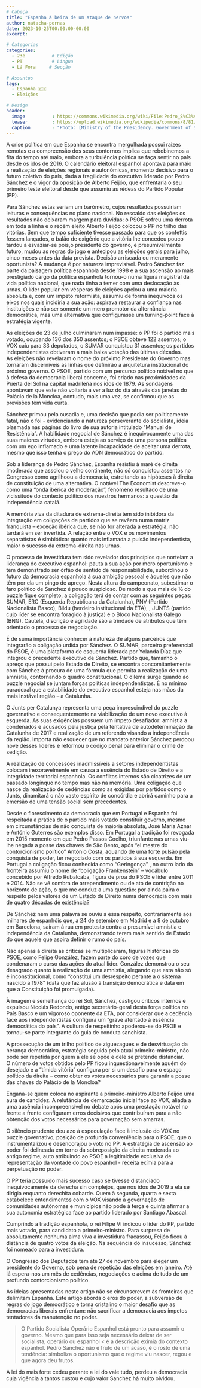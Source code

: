 ```yaml
---
# Cabeça
title: "Espanha à beira de um ataque de nervos"
author: natacha-pernas
date: 2023-10-25T00:00:00-00:00
excerpt:

# Categorias
categories:
  - 23e          # Edição
  - PT           # Língua
  - Lá Fora     # Secção

# Assuntos
tags:
  - Espanha 🇪🇸
  - Eleições

# Design
header:
  image          : https://commons.wikimedia.org/wiki/File:Pedro_S%C3%A1nchez_P%C3%A9rez-Castej%C3%B3n_(Oficial).jpg
  teaser         : https://upload.wikimedia.org/wikipedia/commons/8/81/Pedro_S%C3%A1nchez_P%C3%A9rez-Castej%C3%B3n_%28Oficial%29.jpg
  caption        : "Photo: [Ministry of the Presidency. Government of Spain (Attribution or Attribution), via Wikimedia Commons](https://commons.wikimedia.org/wiki/File:Pedro_S%C3%A1nchez_P%C3%A9rez-Castej%C3%B3n_(Oficial).jpg)"
---
```


A crise política em que Espanha se encontra mergulhada possui raízes remotas e a compreensão dos seus contornos implica que rebobinemos a fita do tempo até maio, embora a turbulência política se faça sentir no país desde os idos de 2016.
O calendário eleitoral espanhol apontava para maio a realização de eleições regionais e autonómicas, momento decisivo para o futuro coletivo do país, dada a fragilidade do executivo liderado por Pedro Sánchez e o vigor da oposição de Alberto Feijóo, que enfrentaria o seu primeiro teste eleitoral desde que assumiu as rédeas do Partido Popular (PP).

Para Sánchez estas seriam um barómetro, cujos resultados possuiriam leituras e consequências no plano nacional. 
No rescaldo das eleições os resultados não deixaram margem para dúvidas: o PSOE sofreu uma derrota em toda a linha e o recém eleito Alberto Feijóo colocou o PP no trilho das vitórias.
Sem que tempo suficiente tivesse passado para que os confettis fossem lançados, o balão de oxigénio que a vitória lhe concedeu pouco tardou a esvaziar-se pois,o presidente do governo, e presumivelmente futuro, mudou as regras do jogo e antecipou as eleições gerais para julho, cinco meses antes da data prevista. 
Decisão arriscada ou meramente oportunista? A mudança é por natureza imprevisível. Pedro Sánchez faz parte da paisagem política espanhola desde 1998 e a sua ascensão ao mais prestigiado cargo da política espanhola tornou-o numa figura magistral da vida política nacional, que nada tinha a temer com uma deslocação às urnas.
O líder popular em vésperas de eleições apelou a uma maioria absoluta e, com um ímpeto reformista, assumiu de forma inequívoca os eixos nos quais incidiria a sua ação: aspirava restaurar a confiança nas instituições e não ser somente um mero promotor da alternância democrática, mas uma alternativa que configurasse um turning-point face à estratégia vigente.

As eleições de 23 de julho culminaram num impasse: o PP foi o partido mais votado, ocupando 136 dos 350 assentos; o PSOE obteve 122 assentos; o VOX caiu para 33 deputados, o SUMAR conquistou 31 assentos; os partidos independentistas obtiveram a mais baixa votação das últimas décadas.  
As eleições não revelaram o nome do próximo Presidente do Governo mas tornaram discerníveis as linhas que definirão a arquitetura institucional do próximo governo. 
O PSOE, partido com um percurso político notável no que à defesa da democracia liberal concerne, foi criado nas proximidades da Puerta del Sol na capital madrileña nos idos de 1879. As sondagens apontavam que este não voltaria a ver a luz do dia através das janelas do Palácio de la Moncloa, contudo, mais uma vez, se confirmou que as previsões têm vida curta.

Sánchez primou pela ousadia e, uma decisão que podia ser politicamente fatal, não o foi - evidenciando a natureza perseverante do socialista, ideia plasmada nas páginas do livro de sua autoria intitulado “Manual de Resistência”.
A habilidade negocial de Sánchez é inequivocamente uma das suas maiores virtudes, embora esteja ao serviço de uma persona política com um ego inflamado e uma latente incapacidade de aceitar uma derrota, mesmo que isso tenha o preço do ADN democrático do partido.

Sob a liderança de Pedro Sánchez, Espanha resistiu à maré de direita imoderada que assolou o velho continente, não só conquistou assentos no Congresso como agrilhoou a democracia, estreitando as hipóteses à direita de constituição de uma alternativa. O notável The Economist descreve-o como uma “onda ibérica de moderação”, fenómeno resultado de uma vicissitude do contexto político dos nuestros hermanos: a questão da independência catalã.

A memória viva da ditadura de extrema-direita tem sido inibidora da integração em coligações de partidos que se revêem numa matriz franquista – exceção ibérica que, se não for alterada a estratégia, não tardará em ser invertida. A relação entre o VOX e os movimentos separatistas é simbiótica: quanto mais inflamada a pulsão independentista, maior o sucesso da extrema-direita nas urnas. 

O processo de investidura tem sido revelador dos princípios que norteiam a liderança do executivo espanhol: pauta a sua ação por mero oportunismo e tem demonstrado ser órfão de sentido de responsabilidade, subordinou o futuro da democracia espanhola à sua ambição pessoal e àqueles que não têm por ela um pingo de apreço. 
Nesta altura do campeonato, subestimar o faro político de Sanchez é pouco auspicioso. De modo a que mais de ½  do puzzle fique completo, a coligação terá de contar com as seguintes peças: SUMAR, ERC (Esquerda Republicana da Catalunha), PNV (Partido Nacionalista Basco), Bildu (herdeiro institucional da ETA), , JUNTS (partido cujo líder se encontra foragido à justiça) e o Bloco Nacionalista Galego (BNG). Cautela, discrição e agilidade são a trindade de atributos que têm orientado o processo de negociação.

É de suma importância conhecer a natureza de alguns parceiros que integrarão a coligação urdida por Sánchez.
O SUMAR, parceiro preferencial do PSOE, é uma plataforma de esquerda liderada por Yolanda Díaz que integrou o precedente executivo de Sánchez. Partido que, tamanho o apreço que possui pelo Estado de Direito, se encontra concomitantemente com Sánchez à procura de uma fórmula que permita a realização de uma amnistia, contornando o quadro constitucional. 
O dilema surge quando ao puzzle negocial se juntam forças políticas independentistas. É no mínimo paradoxal que a estabilidade do executivo espanhol esteja nas mãos da mais instável região – a Catalunha.

O Junts per Catalunya representa uma peça imprescindível do puzzle governativo e consequentemente na viabilização de um novo executivo à esquerda. As suas exigências possuem um ímpeto desafiador: amnistia a condenados e acusados pela justiça pela tentativa de autodeterminação da Catalunha de 2017 e realização de um referendo visando a independência da região. Importa não esquecer que no mandato anterior Sánchez perdoou nove desses líderes e reformou o código penal para eliminar o crime de sedição.

A realização de concessões inadmissíveis a setores independentistas colocam inexoravelmente em causa a essência do Estado de Direito e a integridade territorial espanhola. Os conflitos internos são cicatrizes de um passado longínquo no tempo mas não na memória. Uma coligação que nasce da realização de cedências como as exigidas por partidos como o Junts, dinamitará o não vasto espírito de concórdia e abrirá caminho para a emersão de uma tensão social sem precedentes.

Desde o florescimento da democracia que em Portugal e Espanha foi respeitada a prática de o partido mais votado constituir governo, mesmo em circunstâncias de não conquista de maioria absoluta, José María Aznar e António Guterres são exemplos disso. Em Portugal a tradição foi revogada em 2015 momento em que Pedro Passos Coelho, triunfante nas urnas viu-lhe negada a posse das chaves de São Bento, após “el mestre do contorcionismo político” António Costa, aquando de uma forte pulsão pela conquista de poder, ter negociado com os partidos à sua esquerda. Em Portugal a coligação ficou conhecida como “Geringonça” , no outro lado da fronteira assumiu o nome de “coligação Frankenstein” – vocábulo concebido por Alfredo Rubalcaba,  figura de proa do PSOE e líder entre 2011 e 2014.
Não se vê sombra de arrependimento ou de ato de contrição no horizonte de ação, o que me conduz a uma questão: por ainda paira o respeito pelos valores de um Estado de Direito numa democracia com mais de quatro décadas de existência?

De Sánchez nem uma palavra se ouviu a essa respeito, contrariamente aos milhares de espanhóis que, a 24 de setembro em Madrid e a 8 de outubro em Barcelona, saíram à rua em protesto contra a presumível amnistia e independência da Catalunha, demonstrando terem mais sentido de Estado do que aquele que aspira definir o rumo do país.

Não apenas à direita as críticas se multiplicaram,  figuras históricas do PSOE, como Felipe González, fazem parte do coro de vozes que condenaram o curso das ações do atual líder. González demonstrou o seu desagrado quanto à realização de uma amnistia, alegando que esta não só é inconstitucional, como “constitui um desrespeito perante a o sistema nascido a 1978” (data que faz alusão à transição democrática e data em que a Constituição foi promulgada). 

À imagem e semelhança do rei Sol, Sánchez, castigou críticos internos e expulsou Nicolás Redondo, antigo secretário-geral desta força política no País Basco e um vigoroso oponente da ETA, por considerar que a cedência face aos independentistas configura um “grave atentado à essência democrática do país”. A cultura de respeitinho apoderou-se do PSOE e tornou-se parte integrante do guia de conduta sanchista.

A prossecução de um trilho político de ziguezagues e de desvirtuação da herança democrática, estratégia seguida pelo atual primeiro-ministro, não pode ser repetida por quem a ele se opõe e dele se pretende distanciar.  
O número de votos obtidos pelo PP ficou inquestionavelmente aquém do desejado e a “tímida vitória” configura per si um desafio para o espaço político da direita – como obter os votos necessários para garantir a posse das chaves do Palácio de la Moncloa?

Engana-se quem coloca no aspirante a primeiro-ministro Alberto Feijóo uma aura de candidez. A relutância de demarcação inicial face ao VOX, aliada a uma ausência incompreensível no debate após uma prestação notável no frente a frente configuram erros decisivos que contribuíram para a não obtenção dos votos necessários para governação sem amarras.

O silêncio prudente deu azo à especulação face à inclusão do VOX no puzzle governativo, posição de profunda conveniência para o PSOE, que o instrumentalizou e desencorajou o voto no PP. A estratégia de ascensão ao poder foi delineada em torno da sobreposição da direita moderada ao antigo regime, auto atribuindo ao PSOE a legitimidade exclusiva de representação da vontade do povo espanhol - receita exímia para a perpetuação no poder. 

O PP teria possuído mais sucesso caso se tivesse distanciado inequivocamente da derecha sin complejos, que nos idos de 2019 a ela se dirigia enquanto derechita cobarde.
Quem à segunda, quarta e sexta estabelece entendimentos com o VOX visando a governação de comunidades autónomas e municípios não pode à terça e quinta afirmar a sua autonomia estratégica face ao partido liderado por Santiago Abascal.

Cumprindo a tradição espanhola, o rei Filipe VI indicou o líder do PP, partido mais votado, para candidato a primeiro-ministro. Para surpresa de absolutamente nenhuma alma viva a investidura fracassou, Feijóo ficou à distância de quatro votos da eleição. Na sequência do insucesso,  Sánchez foi nomeado para a investidura.

O Congresso dos Deputados tem até 27 de novembro para eleger um presidente do Governo, sob pena de repetição das eleições em janeiro. Até lá espera-nos um mês de cedências, negociações e acima de tudo de um profundo contorcionismo político.

As ideias apresentadas neste artigo não se circunscrevem às fronteiras que delimitam Espanha. Este artigo aborda o eros do poder, a subversão de regras do jogo democrático e torna cristalino o maior desafio que as democracias liberais enfrentam: não sacrificar a democracia aos ímpetos tentadores da manutenção no poder.

> O Partido Socialista Operário Espanhol está pronto para assumir o governo. Mesmo que para isso seja necessário deixar de ser socialista, operário ou espanhol < é a descrição exímia do contexto espanhol.
Pedro Sanchez não é fruto de um acaso, é o rosto de uma tendência: simboliza o oportunismo que o regime viu nascer, regou e que agora deu frutos.

A lei do mais forte cedeu perante a lei do vale tudo, perdeu a democracia cuja vigência a tantos custou e cujo valor Sanchez há muito olvidou. 
